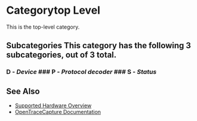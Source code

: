 # Categorytop Level
This is the top-level category.
## Subcategories This category has the following 3 subcategories, out of 3 total.
### D \- *Device* ### P \- *Protocol decoder* ### S \- *Status*
## See Also
- [Supported Hardware Overview](../supported-hardware.md)
- [OpenTraceCapture Documentation](../../opentracecapture/overview.md)
